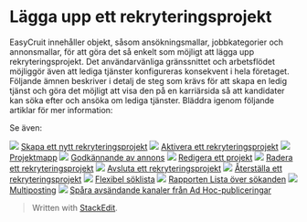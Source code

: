 # Lägga upp ett rekryteringsprojekt

EasyCruit innehåller objekt, såsom ansökningsmallar, jobbkategorier och annonsmallar, för att göra det så enkelt som möjligt att lägga upp rekryteringsprojekt. Det användarvänliga gränssnittet och arbetsflödet möjliggör även att lediga tjänster konfigureras konsekvent i hela företaget. Följande ämnen beskriver i detalj de steg som krävs för att skapa en ledig tjänst och göra det möjligt att visa den på en karriärsida så att kandidater kan söka efter och ansöka om lediga tjänster. Bläddra igenom följande artiklar för mer information:

Se även:

![](../Resources/Images/icon-document-link.png)  [Skapa ett nytt rekryteringsprojekt](creating_a_new_vacancy.htm)
![](../Resources/Images/icon-document-link.png)  [Aktivera ett rekryteringsprojekt](activating_a_vacancy.htm)
![](../Resources/Images/icon-document-link.png)  [Projektmapp](vacancy_folder.htm)
![](../Resources/Images/icon-document-link.png)  [Godkännande av annons](vacancy_approvals.htm)
![](../Resources/Images/icon-document-link.png)  [Redigera ett projekt](editing_a_vacancy.htm)
![](../Resources/Images/icon-document-link.png)  [Radera ett rekryteringsprojekt](deleting_a_vacancy.htm)
![](../Resources/Images/icon-document-link.png)  [Avsluta ett rekryteringsprojekt](closing_a_vacancy.htm)
![](../Resources/Images/icon-document-link.png)  [Återställa ett rekryteringsprojekt](restoring_a_vacancy.htm)
![](../Resources/Images/icon-document-link.png)  [Flexibel söklista](candidate_report.htm)
![](../Resources/Images/icon-document-link.png)  [Rapporten Lista över sökanden](applicant_list_report.htm)
![](../Resources/Images/icon-document-link.png)  [Multiposting](multiposting.htm)
![](../Resources/Images/icon-document-link.png)  [Spåra avsändande kanaler från Ad Hoc-publiceringar](tracking_source_channels_from_ad_hoc_postings.htm)


> Written with [StackEdit](https://stackedit.io/).
<!--stackedit_data:
eyJoaXN0b3J5IjpbLTEwNDIxMjE0NTFdfQ==
-->